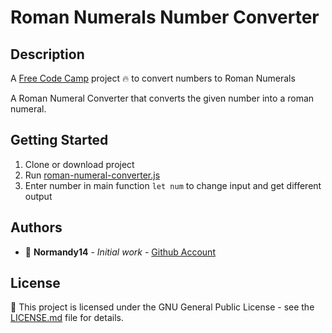 # Roman Numerals Number Converter

## Description
A [Free Code Camp](https://www.freecodecamp.org/) project :fire: to convert numbers to Roman Numerals

A Roman Numeral Converter that converts the given number into a roman numeral.

## Getting Started

1. Clone or download project 
2. Run [roman-numeral-converter.js](https://github.com/normandy14/romanNumerals/blob/main/roman-numeral-converter.js)
3. Enter number in main function `let num` to change input and get different output

## Authors

* :ocean: **Normandy14** - *Initial work* - [Github Account](https://github.com/Normandy14)

## License

:newspaper: This project is licensed under the GNU General Public License - see the [LICENSE.md](LICENSE.md) file for details.
